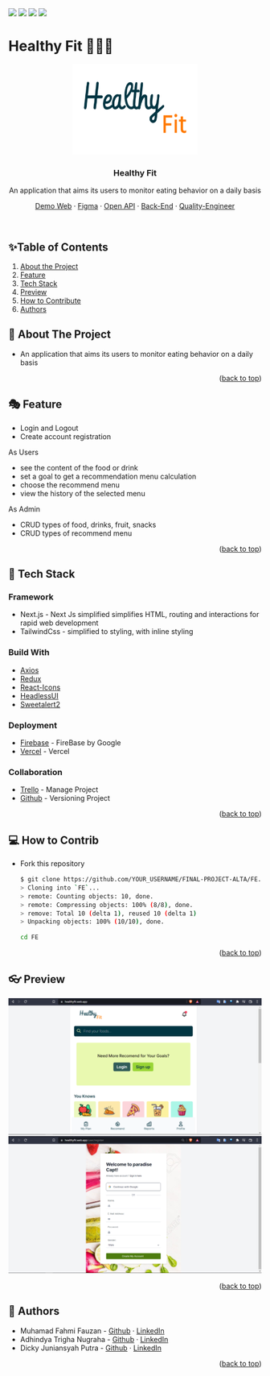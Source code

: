 <div id="top"></div>
<div align="left">
   <a href="https://nextjs.org/"><img src = https://img.shields.io/badge/Next.js-12.1-blue></a>
   <a href= "https://redux.js.org/"><img src = https://img.shields.io/badge/State%20Container-Redux-blueviolet></a>
  <a href= "https://firebase.google.com//"><img src = https://img.shields.io/badge/Deploy-Firebase-orange></a>
    <a href= "https://tailwindcss.com/docs/installation"><img src =https://img.shields.io/badge/CSS-Tailwind-blue></a>

</div>

# Healthy Fit 🥗🍖🥛

<!-- PROJECT LOGO -->
<div align="center">
  <a href="https://github.com/FINAL-PROJECT-ALTA/FE">
    <img src="image/logo-white.png" alt="Logo" width="250" height="180">
  </a>

  <h3 align="center">Healthy Fit</h3>
  <p align="center">
   An application that aims its users to monitor eating behavior on a daily basis
    <br />
    <div id = "other-software-design"></div>
    <a href="https://healthyfit.web.app/">Demo Web</a>
    ·
    <a href="https://www.figma.com/file/PZBScHf3Gr09b4H2VonNXU/Capstone---Healthy-App?node-id=0%3A1">Figma</a>
    ·
     <a href="https://app.swaggerhub.com/apis/aaryadewangga/Final_Project/1.0#/">Open API</a>
    ·
    <a href="https://github.com/FINAL-PROJECT-ALTA/BE">Back-End</a>
    ·
    <a href="https://github.com/FINAL-PROJECT-ALTA/QE">Quality-Engineer</a>
  </p>
</div>
<br />

<!-- TABLE OF CONTENTS -->
## ✨Table of Contents
1. [About the Project](#about-the-project)
2. [Feature](#feture)
3. [Tech Stack](#tech-stack)
4. [Preview](#preview)
5. [How to Contribute](#contribute)
6. [Authors](#authors)

<!-- ABOUT THE PROJECT -->
## 📔 About The Project
-  An application that aims its users to monitor eating behavior on a daily basis


<p align="right">(<a href="#top">back to top</a>)</p>

## 🎭 Feature
-  Login and Logout
-  Create account registration

As Users
-  see the content of the food or drink
-  set a goal to get a recommendation menu calculation
-  choose the recommend menu
-  view the history of the selected menu

As Admin
-  CRUD types of food, drinks, fruit, snacks
-  CRUD types of recommend menu


<p align="right">(<a href="#top">back to top</a>)</p>

## 🎒 Tech Stack
### Framework
- Next.js - Next Js simplified simplifies HTML, routing and interactions for rapid web development
- TailwindCss - simplified to styling, with inline styling

### Build With
- [Axios](https://axios-http.com/docs/intro)
- [Redux](https://redux.js.org/introduction/getting-started)
- [React-Icons](https://react-icons.github.io/react-icons)
- [HeadlessUI](https://headlessui.dev/)
- [Sweetalert2](https://sweetalert2.github.io/)

### Deployment
- [Firebase](https://firebase.google.com/) - FireBase by Google
- [Vercel](https://vercel.com/) - Vercel

### Collaboration 
- [Trello](https://trello.com/) - Manage Project
- [Github](https://github.com/) - Versioning Project

<p align="right">(<a href="#top">back to top</a>)</p>

<!-- Preview -->
## 💻 How to Contrib

- Fork this repository

    ```sh
    $ git clone https://github.com/YOUR_USERNAME/FINAL-PROJECT-ALTA/FE.git
    > Cloning into `FE`...
    > remote: Counting objects: 10, done.
    > remote: Compressing objects: 100% (8/8), done.
    > remove: Total 10 (delta 1), reused 10 (delta 1)
    > Unpacking objects: 100% (10/10), done.
    ```
     ```sh
    cd FE
    ```
<p align="right">(<a href="#top">back to top</a>)</p>


<!-- Preview -->
## 👓 Preview

<img src="image/display1.png" alt="display-preview">
<img src="image/display2.png" alt="display-preview">

<p align="right">(<a href="#top">back to top</a>)</p>

<!-- CONTACT -->
## 👤 Authors
* Muhamad Fahmi Fauzan - [Github](https://github.com/fahmi-zan) · [LinkedIn](http://www.linkedin.com/in/muhamad-fahmi-fauzan)
* Adhindya Trigha Nugraha - [Github](https://github.com/Trigha) · [LinkedIn]()
* Dicky Juniansyah Putra - [Github](https://github.com/dickyrex19) · [LinkedIn](https://www.linkedin.com/in/dickyjuniansyahputra/)

<p align="right">(<a href="#top">back to top</a>)</p>
